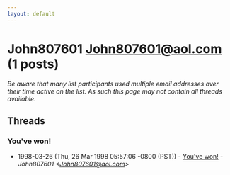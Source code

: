 ```yaml
---
layout: default
---
```


# John807601 <John807601@aol.com> (1 posts)

_Be aware that many list participants used multiple email addresses over their time active on the list. As such this page may not contain all threads available._

## Threads

### You've won!
+ 1998-03-26 (Thu, 26 Mar 1998 05:57:06 -0800 (PST)) - [You've won!](/archive/1998/03/f1a0ddda5832ee70c3119f04b4a69ce527c2824de8eb2fb3d426559810d4c717) - _John807601 \<John807601@aol.com\>_

